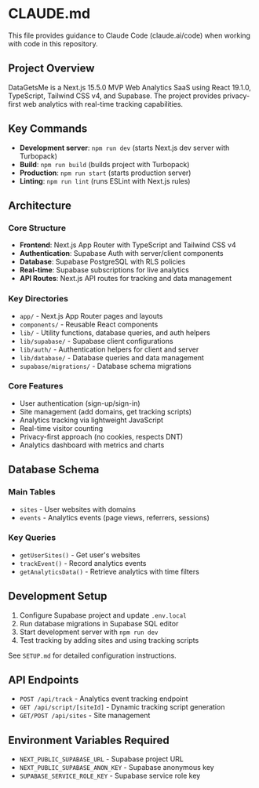 # CLAUDE.md

This file provides guidance to Claude Code (claude.ai/code) when working with code in this repository.

## Project Overview

DataGetsMe is a Next.js 15.5.0 MVP Web Analytics SaaS using React 19.1.0, TypeScript, Tailwind CSS v4, and Supabase. The project provides privacy-first web analytics with real-time tracking capabilities.

## Key Commands

- **Development server**: `npm run dev` (starts Next.js dev server with Turbopack)
- **Build**: `npm run build` (builds project with Turbopack)
- **Production**: `npm run start` (starts production server)
- **Linting**: `npm run lint` (runs ESLint with Next.js rules)

## Architecture

### Core Structure
- **Frontend**: Next.js App Router with TypeScript and Tailwind CSS v4
- **Authentication**: Supabase Auth with server/client components
- **Database**: Supabase PostgreSQL with RLS policies
- **Real-time**: Supabase subscriptions for live analytics
- **API Routes**: Next.js API routes for tracking and data management

### Key Directories
- `app/` - Next.js App Router pages and layouts
- `components/` - Reusable React components
- `lib/` - Utility functions, database queries, and auth helpers
- `lib/supabase/` - Supabase client configurations
- `lib/auth/` - Authentication helpers for client and server
- `lib/database/` - Database queries and data management
- `supabase/migrations/` - Database schema migrations

### Core Features
- User authentication (sign-up/sign-in)
- Site management (add domains, get tracking scripts)
- Analytics tracking via lightweight JavaScript
- Real-time visitor counting
- Privacy-first approach (no cookies, respects DNT)
- Analytics dashboard with metrics and charts

## Database Schema

### Main Tables
- `sites` - User websites with domains
- `events` - Analytics events (page views, referrers, sessions)

### Key Queries
- `getUserSites()` - Get user's websites
- `trackEvent()` - Record analytics events
- `getAnalyticsData()` - Retrieve analytics with time filters

## Development Setup

1. Configure Supabase project and update `.env.local`
2. Run database migrations in Supabase SQL editor
3. Start development server with `npm run dev`
4. Test tracking by adding sites and using tracking scripts

See `SETUP.md` for detailed configuration instructions.

## API Endpoints

- `POST /api/track` - Analytics event tracking endpoint
- `GET /api/script/[siteId]` - Dynamic tracking script generation
- `GET/POST /api/sites` - Site management

## Environment Variables Required

- `NEXT_PUBLIC_SUPABASE_URL` - Supabase project URL
- `NEXT_PUBLIC_SUPABASE_ANON_KEY` - Supabase anonymous key
- `SUPABASE_SERVICE_ROLE_KEY` - Supabase service role key
